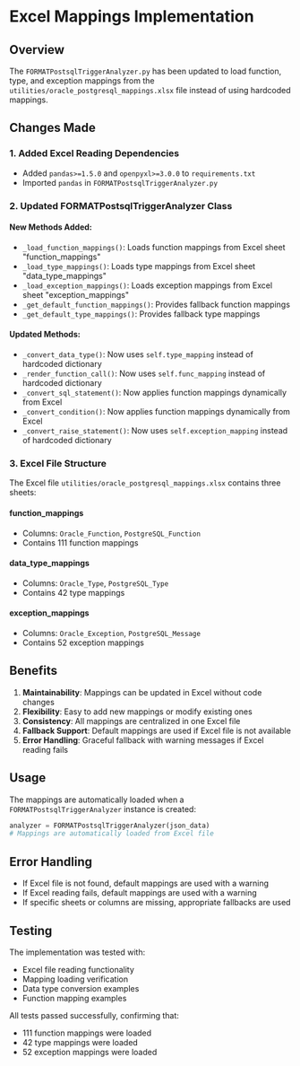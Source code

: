 # Excel Mappings Implementation

## Overview

The `FORMATPostsqlTriggerAnalyzer.py` has been updated to load function, type, and exception mappings from the `utilities/oracle_postgresql_mappings.xlsx` file instead of using hardcoded mappings.

## Changes Made

### 1. Added Excel Reading Dependencies

- Added `pandas>=1.5.0` and `openpyxl>=3.0.0` to `requirements.txt`
- Imported `pandas` in `FORMATPostsqlTriggerAnalyzer.py`

### 2. Updated FORMATPostsqlTriggerAnalyzer Class

#### New Methods Added:

- `_load_function_mappings()`: Loads function mappings from Excel sheet "function_mappings"
- `_load_type_mappings()`: Loads type mappings from Excel sheet "data_type_mappings"  
- `_load_exception_mappings()`: Loads exception mappings from Excel sheet "exception_mappings"
- `_get_default_function_mappings()`: Provides fallback function mappings
- `_get_default_type_mappings()`: Provides fallback type mappings

#### Updated Methods:

- `_convert_data_type()`: Now uses `self.type_mapping` instead of hardcoded dictionary
- `_render_function_call()`: Now uses `self.func_mapping` instead of hardcoded dictionary
- `_convert_sql_statement()`: Now applies function mappings dynamically from Excel
- `_convert_condition()`: Now applies function mappings dynamically from Excel
- `_convert_raise_statement()`: Now uses `self.exception_mapping` instead of hardcoded dictionary

### 3. Excel File Structure

The Excel file `utilities/oracle_postgresql_mappings.xlsx` contains three sheets:

#### function_mappings
- Columns: `Oracle_Function`, `PostgreSQL_Function`
- Contains 111 function mappings

#### data_type_mappings  
- Columns: `Oracle_Type`, `PostgreSQL_Type`
- Contains 42 type mappings

#### exception_mappings
- Columns: `Oracle_Exception`, `PostgreSQL_Message`
- Contains 52 exception mappings

## Benefits

1. **Maintainability**: Mappings can be updated in Excel without code changes
2. **Flexibility**: Easy to add new mappings or modify existing ones
3. **Consistency**: All mappings are centralized in one Excel file
4. **Fallback Support**: Default mappings are used if Excel file is not available
5. **Error Handling**: Graceful fallback with warning messages if Excel reading fails

## Usage

The mappings are automatically loaded when a `FORMATPostsqlTriggerAnalyzer` instance is created:

```python
analyzer = FORMATPostsqlTriggerAnalyzer(json_data)
# Mappings are automatically loaded from Excel file
```

## Error Handling

- If Excel file is not found, default mappings are used with a warning
- If Excel reading fails, default mappings are used with a warning
- If specific sheets or columns are missing, appropriate fallbacks are used

## Testing

The implementation was tested with:
- Excel file reading functionality
- Mapping loading verification
- Data type conversion examples
- Function mapping examples

All tests passed successfully, confirming that:
- 111 function mappings were loaded
- 42 type mappings were loaded  
- 52 exception mappings were loaded
